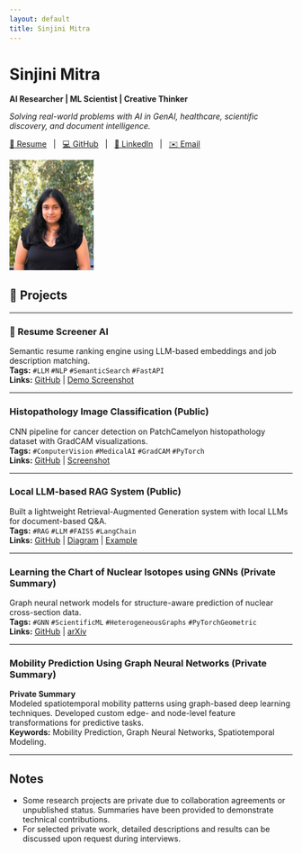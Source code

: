 ```yaml
---
layout: default
title: Sinjini Mitra
---
```


# Sinjini Mitra  
**AI Researcher | ML Scientist | Creative Thinker**

_Solving real-world problems with AI in GenAI, healthcare, scientific discovery, and document intelligence._

[📄 Resume](https://your-resume-link.com) &nbsp;&nbsp;|&nbsp;&nbsp; [💻 GitHub](https://github.com/sinjini15) &nbsp;&nbsp;|&nbsp;&nbsp; [🔗 LinkedIn](https://www.linkedin.com/in/sinjini-mitra/) &nbsp;&nbsp;|&nbsp;&nbsp; [✉️ Email](mailto:sinjinimitra94@gmail.com)

<img src="Sinjini_pic.jpg" width="150" alt="Sinjini Mitra profile photo">


## 🔬 Projects

---

### 📄 Resume Screener AI  
Semantic resume ranking engine using LLM-based embeddings and job description matching.  
**Tags:** `#LLM` `#NLP` `#SemanticSearch` `#FastAPI`  
**Links:** [GitHub](https://github.com/Sinjini15/resume-screener-ai) | [Demo Screenshot](link-to-screenshot.png)

---

### Histopathology Image Classification (Public)
CNN pipeline for cancer detection on PatchCamelyon histopathology dataset with GradCAM visualizations.  
**Tags:** `#ComputerVision` `#MedicalAI` `#GradCAM` `#PyTorch`  
**Links:** [GitHub](https://github.com/Sinjini15/Histopathology-Image-Classifier) | [Screenshot](link-to-screenshot.png)

---

### Local LLM-based RAG System (Public)
Built a lightweight Retrieval-Augmented Generation system with local LLMs for document-based Q&A.  
**Tags:** `#RAG` `#LLM` `#FAISS` `#LangChain`  
**Links:** [GitHub](https://github.com/Sinjini15/local-llm-rag-pdf-qa) | [Diagram](link-to-architecture.png) | [Example](link-to-example-query.png)

---

### Learning the Chart of Nuclear Isotopes using GNNs (Private Summary)
Graph neural network models for structure-aware prediction of nuclear cross-section data.  
**Tags:** `#GNN` `#ScientificML` `#HeterogeneousGraphs` `#PyTorchGeometric`  
**Links:** [GitHub](https://github.com/Sinjini15/Nuclear-isotope-GNN) | [arXiv](https://arxiv.org/pdf/2404.02332)

---

### Mobility Prediction Using Graph Neural Networks (Private Summary)
**Private Summary**  
Modeled spatiotemporal mobility patterns using graph-based deep learning techniques. Developed custom edge- and node-level feature transformations for predictive tasks.  
**Keywords:** Mobility Prediction, Graph Neural Networks, Spatiotemporal Modeling.

---

## Notes

- Some research projects are private due to collaboration agreements or unpublished status. Summaries have been provided to demonstrate technical contributions.
- For selected private work, detailed descriptions and results can be discussed upon request during interviews.

